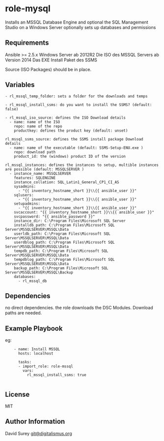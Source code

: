 role-mysql
================

Installs an MSSQL Database Engine and optional the SQL Management Studio on a Windows Server
optionally sets up databases and permissions

Requirements
---------------

Ansible >= 2.5.x
Windows Server ab 2012R2
Die ISO des MSSQL Servers ab Version 2014
Das EXE Install Paket des SSMS 

Source (ISO Packages) should be in place. 


Variables
----------------
```
- rl_mssql_temp_folder: sets a folder for the downloads and temps 

- rl_mssql_install_ssms: do you want to install the SSMS? (default: false)

- rl_mssql_iso_source: defines the ISO Download details
  - name: name of the ISO
    repo: name of the repo
    productkey: defines the product key (default: unset)
    
rl_mssql_ssms_source: defines the SSMS install package Download details
  - name: name of the executable (default: SSMS-Setup-ENU.exe )
    repo: download path
    product_id: the (windows) product ID of the version

rl_mssql_instances: defines the instances to setup, multible instances are possible (default: MSSQLSERVER )
  - instance_name: MSSQLSERVER
    features: SQLENGINE
    instance_collation: SQL_Latin1_General_CP1_CI_AS
    sysadmins: 
      - "{{ inventory_hostname_short }}\\{{ ansible_user }}"
    sqlusers: 
      - "{{ inventory_hostname_short }}\\{{ ansible_user }}"
    setupadmins: 
      - "{{ inventory_hostname_short }}\\{{ ansible_user }}"
    svcaccount: "{{ inventory_hostname_short }}\\{{ ansible_user }}"
    svcpassword: "{{ ansible_password }}"
    instance_dir: C:\Program Files\Microsoft SQL Server
    installdb_path: C:\Program Files\Microsoft SQL Server\MSSQLSERVER\MSSQL\Data
    userldb_path: C:\Program Files\Microsoft SQL Server\MSSQLSERVER\MSSQL\Data
    userdblog_path: C:\Program Files\Microsoft SQL Server\MSSQLSERVER\MSSQL\Data
    tempdb_path: C:\Program Files\Microsoft SQL Server\MSSQLSERVER\MSSQL\Data
    tempdblog_path: C:\Program Files\Microsoft SQL Server\MSSQLSERVER\MSSQL\Data
    backup_path: C:\Program Files\Microsoft SQL Server\MSSQLSERVER\MSSQL\Backup
    databases: 
      - rl_mssql_db
```

Dependencies
--------------

no direct dependencies. the role downloads the DSC Modules. 
Download paths are needed.

Example Playbook
----------------

eg:

```
    - name: Install MSSQL
      hosts: localhost

      tasks: 
      - import_role: role-mssql
        vars:
          rl_mssql_install_ssms: true
         
```


License
-------

MIT

Author Information
------------------

David Surey <git@digitalismus.org>